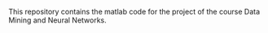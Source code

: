 This repository contains the matlab code for the project of the course Data Mining and Neural Networks.
